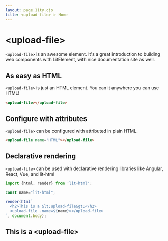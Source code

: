 ```yaml
---
layout: page.11ty.cjs
title: <upload-file> ⌲ Home
---
```


# &lt;upload-file>

`<upload-file>` is an awesome element. It's a great introduction to building web components with LitElement, with nice documentation site as well.

## As easy as HTML

<section class="columns">
  <div>

`<upload-file>` is just an HTML element. You can it anywhere you can use HTML!

```html
<upload-file></upload-file>
```

  </div>
  <div>

<upload-file></upload-file>

  </div>
</section>

## Configure with attributes

<section class="columns">
  <div>

`<upload-file>` can be configured with attributed in plain HTML.

```html
<upload-file name="HTML"></upload-file>
```

  </div>
  <div>

<upload-file name="HTML"></upload-file>

  </div>
</section>

## Declarative rendering

<section class="columns">
  <div>

`<upload-file>` can be used with declarative rendering libraries like Angular, React, Vue, and lit-html

```js
import {html, render} from 'lit-html';

const name="lit-html";

render(html`
  <h2>This is a &lt;upload-file&gt;</h2>
  <upload-file .name=${name}></upload-file>
`, document.body);
```

  </div>
  <div>

<h2>This is a &lt;upload-file&gt;</h2>
<upload-file name="lit-html"></upload-file>

  </div>
</section>
